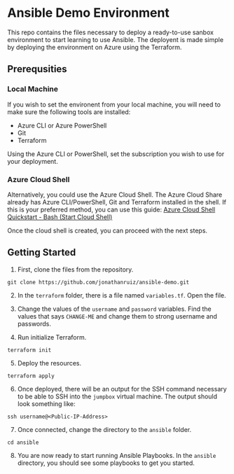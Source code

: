 # Ansible Demo Environment

This repo contains the files necessary to deploy a ready-to-use sanbox environment to start learning to use Ansible. The deployent is made simple by deploying the environment on Azure using the Terraform.

## Prerequsities

### Local Machine

If you wish to set the environent from your local machine, you will need to make sure the following tools are installed:

- Azure CLI or Azure PowerShell
- Git
- Terraform

Using the Azure CLI or PowerShell, set the subscription you wish to use for your deployment.

### Azure Cloud Shell

Alternatively, you could use the Azure Cloud Shell. The Azure Cloud Share already has Azure CLI/PowerShell, Git and Terraform installed in the shell. If this is your preferred method, you can use this guide: [Azure Cloud Shell Quickstart - Bash (Start Cloud Shell)](https://learn.microsoft.com/en-us/azure/cloud-shell/quickstart#start-cloud-shell)

Once the cloud shell is created, you can proceed with the next steps.

## Getting Started

1. First, clone the files from the repository.

```
git clone https://github.com/jonathanruiz/ansible-demo.git
```

2. In the `terraform` folder, there is a file named `variables.tf`. Open the file.

3. Change the values of the `username` and `password` variables. Find the values that says `CHANGE-ME` and change them to strong username and passwords.

4. Run initialize Terraform.

```
terraform init
```

5. Deploy the resources.

```
terraform apply
```

6. Once deployed, there will be an output for the SSH command necessary to be able to SSH into the `jumpbox` virtual machine. The output should look something like:

```
ssh username@<Public-IP-Address>
```

7. Once connected, change the directory to the `ansible` folder.

```
cd ansible
```

8. You are now ready to start running Ansible Playbooks. In the `ansible` directory, you should see some playbooks to get you started.
